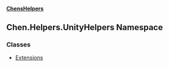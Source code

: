 #### [ChensHelpers](./index 'index')
## Chen.Helpers.UnityHelpers Namespace
### Classes
- [Extensions](./Chen-Helpers-UnityHelpers-Extensions 'Chen.Helpers.UnityHelpers.Extensions')
